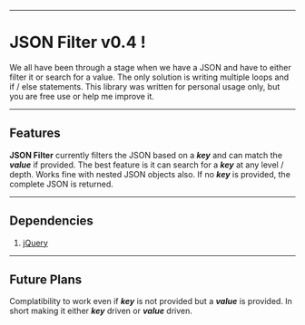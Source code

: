 ----------

JSON Filter v0.4 !
=====================

We all have been through a stage when we have a JSON and have to either filter it or search for a value. The only solution is writing multiple loops and if / else statements.
This library was written for personal usage only, but you are free use or help me improve it.


----------


Features
---------

**JSON Filter** currently filters the JSON based on a ***key*** and can match the ***value*** if provided. The best feature is it can search for a ***key*** at any level / depth. Works fine with nested JSON objects also. If no ***key*** is provided, the complete JSON is returned.

-------


Dependencies
-------------

 1. [jQuery][1]

------


Future Plans
-------------

Complatibility to work even if ***key*** is not provided but a ***value*** is provided. In short making it either ***key*** driven or ***value*** driven.

  [1]: http://jquery.com